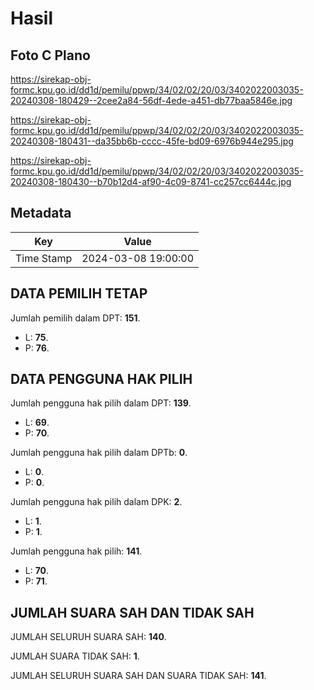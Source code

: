 # Hasil

## Foto C Plano

https://sirekap-obj-formc.kpu.go.id/dd1d/pemilu/ppwp/34/02/02/20/03/3402022003035-20240308-180429--2cee2a84-56df-4ede-a451-db77baa5846e.jpg

https://sirekap-obj-formc.kpu.go.id/dd1d/pemilu/ppwp/34/02/02/20/03/3402022003035-20240308-180431--da35bb6b-cccc-45fe-bd09-6976b944e295.jpg

https://sirekap-obj-formc.kpu.go.id/dd1d/pemilu/ppwp/34/02/02/20/03/3402022003035-20240308-180430--b70b12d4-af90-4c09-8741-cc257cc6444c.jpg


## Metadata

| Key        | Value               |
| ---------- | ------------------- |
| Time Stamp | 2024-03-08 19:00:00 |


## DATA PEMILIH TETAP

Jumlah pemilih dalam DPT: **151**.
 * L: **75**.
 * P: **76**.

## DATA PENGGUNA HAK PILIH

Jumlah pengguna hak pilih dalam DPT: **139**.
 * L: **69**.
 * P: **70**.

Jumlah pengguna hak pilih dalam DPTb: **0**.
 * L: **0**.
 * P: **0**.

Jumlah pengguna hak pilih dalam DPK: **2**.
 * L: **1**.
 * P: **1**.

Jumlah pengguna hak pilih: **141**.
 * L: **70**.
 * P: **71**.

## JUMLAH SUARA SAH DAN TIDAK SAH

JUMLAH SELURUH SUARA SAH: **140**.

JUMLAH SUARA TIDAK SAH: **1**.

JUMLAH SELURUH SUARA SAH DAN SUARA TIDAK SAH: **141**.


